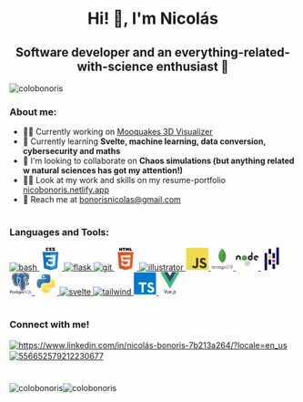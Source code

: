 <h1 align="center">Hi! 👋, I'm Nicolás</h1>
<h2 align="center">Software developer and an everything-related-with-science enthusiast 🌠</h3>

<p align="left"> <img src="https://komarev.com/ghpvc/?username=colobonoris&label=Profile%20views&color=9ecf8c&style=flat" alt="colobonoris" /> </p>

<h3 align="left">About me:</h3>

- 👨‍💻 Currently working on [Mooquakes 3D Visualizer](https://github.com/ColoBonoris/moonquakes2)
- 🌱 Currently learning **Svelte, machine learning, data conversion, cybersecurity and maths**
- 🔭 I'm looking to collaborate on **Chaos simulations (but anything related w natural sciences has got my attention!)**
- 👨‍🎨 Look at my work and skills on my resume-portfolio [nicobonoris.netlify.app](https://nicobonoris.netlify.app)
- 📡 Reach me at [bonorisnicolas@gmail.com](bonorisnicolas@gmail.com)

#
<h3 align="left">Languages and Tools:</h3>
<p align="left"> <a href="https://www.gnu.org/software/bash/" target="_blank" rel="noreferrer"> <img src="https://www.vectorlogo.zone/logos/gnu_bash/gnu_bash-icon.svg" alt="bash" width="40" height="40"/> </a> <a href="https://www.w3schools.com/css/" target="_blank" rel="noreferrer"> <img src="https://raw.githubusercontent.com/devicons/devicon/master/icons/css3/css3-original-wordmark.svg" alt="css3" width="40" height="40"/> </a> <a href="https://flask.palletsprojects.com/" target="_blank" rel="noreferrer"> <img src="https://www.vectorlogo.zone/logos/pocoo_flask/pocoo_flask-icon.svg" alt="flask" width="40" height="40"/> </a> <a href="https://git-scm.com/" target="_blank" rel="noreferrer"> <img src="https://www.vectorlogo.zone/logos/git-scm/git-scm-icon.svg" alt="git" width="40" height="40"/> </a> <a href="https://www.w3.org/html/" target="_blank" rel="noreferrer"> <img src="https://raw.githubusercontent.com/devicons/devicon/master/icons/html5/html5-original-wordmark.svg" alt="html5" width="40" height="40"/> </a> <a href="https://www.adobe.com/in/products/illustrator.html" target="_blank" rel="noreferrer"> <img src="https://www.vectorlogo.zone/logos/adobe_illustrator/adobe_illustrator-icon.svg" alt="illustrator" width="40" height="40"/> </a> <a href="https://developer.mozilla.org/en-US/docs/Web/JavaScript" target="_blank" rel="noreferrer"> <img src="https://raw.githubusercontent.com/devicons/devicon/master/icons/javascript/javascript-original.svg" alt="javascript" width="40" height="40"/> </a> <a href="https://www.mongodb.com/" target="_blank" rel="noreferrer"> <img src="https://raw.githubusercontent.com/devicons/devicon/master/icons/mongodb/mongodb-original-wordmark.svg" alt="mongodb" width="40" height="40"/> </a> <a href="https://nodejs.org" target="_blank" rel="noreferrer"> <img src="https://raw.githubusercontent.com/devicons/devicon/master/icons/nodejs/nodejs-original-wordmark.svg" alt="nodejs" width="40" height="40"/> </a> <a href="https://pandas.pydata.org/" target="_blank" rel="noreferrer"> <img src="https://raw.githubusercontent.com/devicons/devicon/2ae2a900d2f041da66e950e4d48052658d850630/icons/pandas/pandas-original.svg" alt="pandas" width="40" height="40"/> </a> <a href="https://www.postgresql.org" target="_blank" rel="noreferrer"> <img src="https://raw.githubusercontent.com/devicons/devicon/master/icons/postgresql/postgresql-original-wordmark.svg" alt="postgresql" width="40" height="40"/> </a> <a href="https://www.python.org" target="_blank" rel="noreferrer"> <img src="https://raw.githubusercontent.com/devicons/devicon/master/icons/python/python-original.svg" alt="python" width="40" height="40"/> </a> <a href="https://svelte.dev" target="_blank" rel="noreferrer"> <img src="https://upload.wikimedia.org/wikipedia/commons/1/1b/Svelte_Logo.svg" alt="svelte" width="40" height="40"/> </a> <a href="https://tailwindcss.com/" target="_blank" rel="noreferrer"> <img src="https://www.vectorlogo.zone/logos/tailwindcss/tailwindcss-icon.svg" alt="tailwind" width="40" height="40"/> </a> <a href="https://www.typescriptlang.org/" target="_blank" rel="noreferrer"> <img src="https://raw.githubusercontent.com/devicons/devicon/master/icons/typescript/typescript-original.svg" alt="typescript" width="40" height="40"/> </a> <a href="https://vuejs.org/" target="_blank" rel="noreferrer"> <img src="https://raw.githubusercontent.com/devicons/devicon/master/icons/vuejs/vuejs-original-wordmark.svg" alt="vuejs" width="40" height="40"/> </a> </p>

#
<h3 align="left">Connect with me!</h3>
<p align="left">
<a href="https://linkedin.com/in/https://www.linkedin.com/in/nicolás-bonoris-7b213a264/?locale=en_us" target="blank"><img align="center" src="https://raw.githubusercontent.com/rahuldkjain/github-profile-readme-generator/master/src/images/icons/Social/linked-in-alt.svg" alt="https://www.linkedin.com/in/nicolás-bonoris-7b213a264/?locale=en_us" height="30" width="40" /></a>
<a href="https://discord.gg/556652579212230677" target="blank"><img align="center" src="https://raw.githubusercontent.com/rahuldkjain/github-profile-readme-generator/master/src/images/icons/Social/discord.svg" alt="556652579212230677" height="30" width="40" /></a>
</p>

#
<p><img align="top" src="https://github-readme-stats.vercel.app/api/top-langs?username=colobonoris&show_icons=true&theme=merko&title_color=7eba6d&text_color=e1eac8&bg_color=383838&locale=en&layout=compact" alt="colobonoris" /><img align="top" src="https://github-readme-streak-stats.herokuapp.com/?user=colobonoris&theme=dark" alt="colobonoris" /></p>
